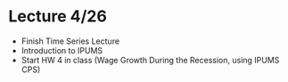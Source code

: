 Lecture 4/26
============

 - Finish Time Series Lecture
 - Introduction to IPUMS
 - Start HW 4 in class (Wage Growth During the Recession, using IPUMS CPS)